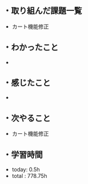 ## ・取り組んだ課題一覧
- カート機能修正

## ・わかったこと
- 

## ・感じたこと
- 

## ・次やること
- カート機能修正
　
## ・学習時間
- today: 0.5h
- total  : 778.75h 



